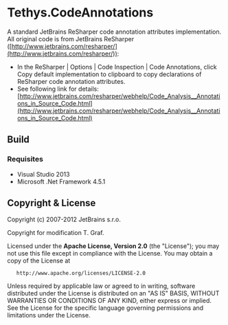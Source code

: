 Tethys.CodeAnnotations
======================

A standard JetBrains ReSharper code annotation attributes implementation.
All original code is from JetBrains ReSharper ([http://www.jetbrains.com/resharper/](http://www.jetbrains.com/resharper/)):

* In the ReSharper | Options | Code Inspection | Code Annotations, 
  click Copy default implementation to clipboard to copy declarations
  of ReSharper code annotation attributes. 
* See following link for details:
  [http://www.jetbrains.com/resharper/webhelp/Code_Analysis__Annotations_in_Source_Code.html](http://www.jetbrains.com/resharper/webhelp/Code_Analysis__Annotations_in_Source_Code.html)

## Build ##

### Requisites ###

* Visual Studio 2013
* Microsoft .Net Framework 4.5.1

## Copyright & License ##

Copyright (c) 2007-2012 JetBrains s.r.o.

Copyright for modification T. Graf.

Licensed under the **Apache License, Version 2.0** (the "License");
you may not use this file except in compliance with the License.
You may obtain a copy of the License at

       http://www.apache.org/licenses/LICENSE-2.0

Unless required by applicable law or agreed to in writing, software distributed under the License is distributed on an "AS IS" BASIS, WITHOUT WARRANTIES OR CONDITIONS OF ANY KIND, either express or implied.
See the License for the specific language governing permissions and limitations under the License.
